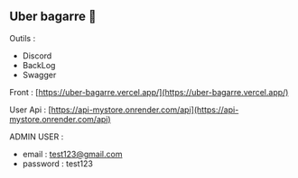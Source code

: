 ## Uber bagarre 💪

Outils : 
- Discord
- BackLog
- Swagger

Front : [https://uber-bagarre.vercel.app/](https://uber-bagarre.vercel.app/)

User Api : [https://api-mystore.onrender.com/api](https://api-mystore.onrender.com/api)

ADMIN USER :
 - email : test123@gmail.com
 - password : test123
